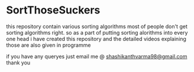 # SortThoseSuckers
this repository contain  various sorting algorithms
most of people don't get sorting algorithms right. so as a part of putting sorting alorithms into every one head i have created this repository and the detailed videos explaining those are also given in programme

if you have any queryes just  email me @ shashikanthvarma98@gmail.com
thank you
